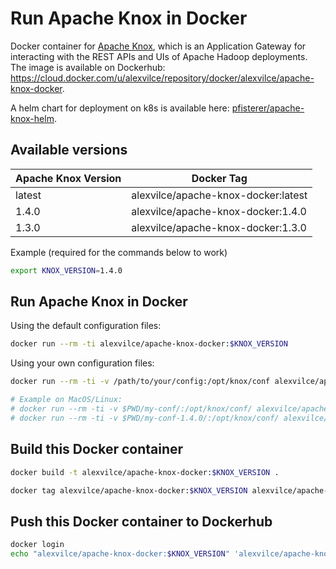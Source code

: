 # Run Apache Knox in Docker

Docker container for [Apache Knox](https://knox.apache.org/), which is an Application Gateway for interacting with the REST APIs and UIs of Apache Hadoop deployments. The image is available on Dockerhub: <https://cloud.docker.com/u/alexvilce/repository/docker/alexvilce/apache-knox-docker>.

A helm chart for deployment on k8s is available here: [pfisterer/apache-knox-helm](https://github.com/pfisterer/apache-knox-helm).

## Available versions

| Apache Knox Version | Docker Tag                        |
| ------------------- | --------------------------------- |
| latest              | alexvilce/apache-knox-docker:latest |
| 1.4.0               | alexvilce/apache-knox-docker:1.4.0  |
| 1.3.0               | alexvilce/apache-knox-docker:1.3.0  |

Example (required for the commands below to work)

```bash
export KNOX_VERSION=1.4.0
```

## Run Apache Knox in Docker

Using the default configuration files:

```bash
docker run --rm -ti alexvilce/apache-knox-docker:$KNOX_VERSION
```
Using your own configuration files:

```bash
docker run --rm -ti -v /path/to/your/config:/opt/knox/conf alexvilce/apache-knox-docker:$KNOX_VERSION

# Example on MacOS/Linux: 
# docker run --rm -ti -v $PWD/my-conf/:/opt/knox/conf/ alexvilce/apache-knox-docker:$KNOX_VERSION
# docker run --rm -ti -v $PWD/my-conf-1.4.0/:/opt/knox/conf/ alexvilce/apache-knox-docker:$KNOX_VERSION
```

## Build this Docker container

```bash
docker build -t alexvilce/apache-knox-docker:$KNOX_VERSION .

docker tag alexvilce/apache-knox-docker:$KNOX_VERSION alexvilce/apache-knox-docker:latest
```

## Push this Docker container to Dockerhub

```bash
docker login
echo "alexvilce/apache-knox-docker:$KNOX_VERSION" 'alexvilce/apache-knox-docker:latest' | xargs -n 1 docker push
```

